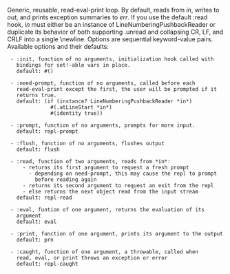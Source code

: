 Generic, reusable, read-eval-print loop. By default, reads from *in*,
  writes to *out*, and prints exception summaries to *err*. If you use the
  default :read hook, *in* must either be an instance of
  LineNumberingPushbackReader or duplicate its behavior of both supporting
  .unread and collapsing CR, LF, and CRLF into a single \newline. Options
  are sequential keyword-value pairs. Available options and their defaults:

     - :init, function of no arguments, initialization hook called with
       bindings for set!-able vars in place.
       default: #()

     - :need-prompt, function of no arguments, called before each
       read-eval-print except the first, the user will be prompted if it
       returns true.
       default: (if (instance? LineNumberingPushbackReader *in*)
                  #(.atLineStart *in*)
                  #(identity true))

     - :prompt, function of no arguments, prompts for more input.
       default: repl-prompt

     - :flush, function of no arguments, flushes output
       default: flush

     - :read, function of two arguments, reads from *in*:
         - returns its first argument to request a fresh prompt
           - depending on need-prompt, this may cause the repl to prompt
             before reading again
         - returns its second argument to request an exit from the repl
         - else returns the next object read from the input stream
       default: repl-read

     - :eval, funtion of one argument, returns the evaluation of its
       argument
       default: eval

     - :print, function of one argument, prints its argument to the output
       default: prn

     - :caught, function of one argument, a throwable, called when
       read, eval, or print throws an exception or error
       default: repl-caught